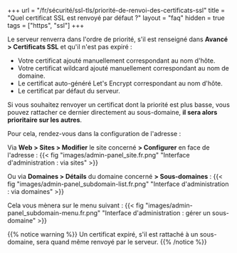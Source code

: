 +++
url = "/fr/sécurité/ssl-tls/priorité-de-renvoi-des-certificats-ssl"
title = "Quel certificat SSL est renvoyé par défaut ?"
layout = "faq"
hidden = true
tags = ["https", "ssl"]
+++

Le serveur renverra dans l'ordre de priorité, s'il est renseigné dans **Avancé > Certificats SSL** et qu'il n'est pas expiré :

- Votre certificat ajouté manuellement correspondant au nom d'hôte.
- Votre certificat wildcard ajouté manuellement correspondant au nom de domaine.
- Le certificat auto-généré Let's Encrypt correspondant au nom d'hôte.
- Le certificat par défaut du serveur.

Si vous souhaitez renvoyer un certificat dont la priorité est plus basse, vous pouvez rattacher ce dernier directement au sous-domaine, **il sera alors prioritaire sur les autres**.

Pour cela, rendez-vous dans la configuration de l'adresse :

Via **Web > Sites > Modifier** le site concerné **> Configurer** en face de l'adresse :
{{< fig "images/admin-panel_site.fr.png" "Interface d'administration : via sites" >}}

Ou via **Domaines > Détails** du domaine concerné **> Sous-domaines** :
{{< fig "images/admin-panel_subdomain-list.fr.png" "Interface d'administration : via domaines" >}}

Cela vous mènera sur le menu suivant :
{{< fig "images/admin-panel_subdomain-menu.fr.png" "Interface d'administration : gérer un sous-domaine" >}}

{{% notice warning %}}
Un certificat expiré, s'il est rattaché à un sous-domaine, sera quand même renvoyé par le serveur.
{{% /notice %}}
